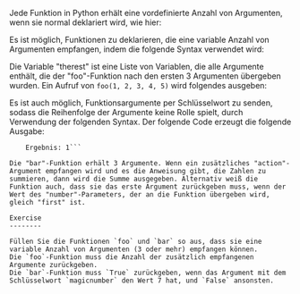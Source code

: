 Jede Funktion in Python erhält eine vordefinierte Anzahl von Argumenten, wenn sie normal deklariert wird, wie hier:

Es ist möglich, Funktionen zu deklarieren, die eine variable Anzahl von Argumenten empfangen, indem die folgende Syntax verwendet wird:

Die Variable "therest" ist eine Liste von Variablen, die alle Argumente enthält, die der "foo"-Funktion nach den ersten 3 Argumenten übergeben wurden. Ein Aufruf von `foo(1, 2, 3, 4, 5)` wird folgendes ausgeben:

Es ist auch möglich, Funktionsargumente per Schlüsselwort zu senden, sodass die Reihenfolge der Argumente keine Rolle spielt, durch Verwendung der folgenden Syntax. Der folgende Code erzeugt die folgende Ausgabe: 
```Die Summe ist: 6
    Ergebnis: 1```

Die "bar"-Funktion erhält 3 Argumente. Wenn ein zusätzliches "action"-Argument empfangen wird und es die Anweisung gibt, die Zahlen zu summieren, dann wird die Summe ausgegeben. Alternativ weiß die Funktion auch, dass sie das erste Argument zurückgeben muss, wenn der Wert des "number"-Parameters, der an die Funktion übergeben wird, gleich "first" ist.

Exercise
--------

Füllen Sie die Funktionen `foo` und `bar` so aus, dass sie eine variable Anzahl von Argumenten (3 oder mehr) empfangen können.
Die `foo`-Funktion muss die Anzahl der zusätzlich empfangenen Argumente zurückgeben.
Die `bar`-Funktion muss `True` zurückgeben, wenn das Argument mit dem Schlüsselwort `magicnumber` den Wert 7 hat, und `False` ansonsten.